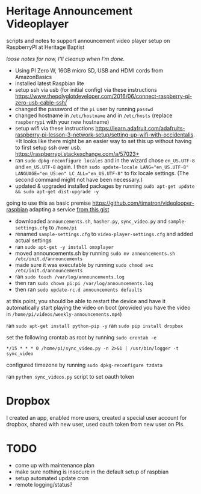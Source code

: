 # Heritage Announcement Videoplayer
scripts and notes to support announcement video player setup on RaspberryPI at Heritage Baptist 

_loose notes for now, I'll cleanup when I'm done._

- Using PI Zero W, 16GB micro SD, USB and HDMI cords from AmazonBasics
- installed latest Raspbian lite
- setup ssh via usb (for initial config) via these instructions https://www.thepolyglotdeveloper.com/2016/06/connect-raspberry-pi-zero-usb-cable-ssh/
- changed the password of the `pi` user by running `passwd`
- changed hostname in `/etc/hostname` and in `/etc/hosts` (replace `raspberrypi` with your new hostname)
- setup wifi via these instructions https://learn.adafruit.com/adafruits-raspberry-pi-lesson-3-network-setup/setting-up-wifi-with-occidentalis. +It looks like there might be an easier way to set this up without having to first setup ssh over usb. https://raspberrypi.stackexchange.com/a/57023+
- ran `sudo dpkg-reconfigure locales` and in the wizard chose `en_US.UTF-8` and `en_US.UTF-8` again. I then `sudo update-locale LANG="en_US.UTF-8" LANGUAGE="en_US:en" LC_ALL="en_US.UTF-8"` to fix locale settings. (The second command might not have been necessary.)
- updated & upgraded installed packages by running `sudo apt-get update && sudo apt-get dist-upgrade -y`

going to use this as basic premise https://github.com/timatron/videolooper-raspbian
adapting a service [from this gist](https://gist.github.com/naholyr/4275302)

- downloaded `announcements.sh`, `hasher.py`, `sync_video.py` and `sample-settings.cfg` to `/home/pi`
- renamed `sample-settings.cfg` to `video-player-settings.cfg` and added actual settings
- ran `sudo apt-get -y install omxplayer`
- moved announcements.sh by running `sudo mv announcements.sh /etc/init.d/announcements`
- made sure it was executable by running `sudo chmod a+x /etc/init.d/announcements`
- ran `sudo touch /var/log/announcements.log`
- then ran `sudo chown pi:pi /var/log/announcements.log`
- then ran `sudo update-rc.d announcements defaults`

at this point, you should be able to restart the device and have it automatically start playing the video on boot
(provided you have the video in `/home/pi/videos/weekly-announcements.mp4`)

ran `sudo apt-get install python-pip -y`
ran `sudo pip install dropbox`

set the following crontab as root by running `sudo crontab -e`

    */15 * * * 0 /home/pi/sync_video.py -n 2>&1 | /usr/bin/logger -t sync_video

configured timezone by running `sudo dpkg-reconfigure tzdata`

ran `python sync_videos.py` script to set oauth token

# Dropbox
I created an app, enabled more users, created a special user account for dropbox, shared with new user, used oauth token from new user on PIs.

# TODO

- come up with maintenance plan
- make sure nothing is insecure in the default setup of raspbian
- setup automated update cron
- remote logging/status?
